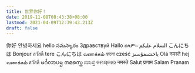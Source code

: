 ```yaml
---
title: 世界你好！
date: 2019-11-08T08:43:38+08:00
lastmod: 2021-04-09T12:39:43.213Z
draft: false
---
```


你好 안녕하세요 hello నమస్కారం Здравствуй Hallo ሰላም። السلام علیکم こんにちは Bonjour สวัสดี tere  こんにちは வணக்கம் হ্যালো cześć ياخشىمۇسىز Olá नमस्ते hej வணக்கம் สวัสดี မဂႆလာပၝ നമസ്തെ ನಮಸ್ತೆ ନମସ୍କାର  नमस्ते Salut प्रणाम Salam Pranam 